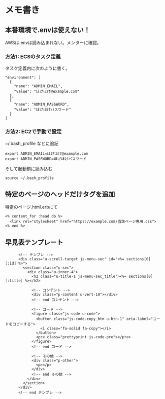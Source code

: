 # メモ書き

## 本番環境で.envは使えない！
AWSは.envは読み込まれない。メンターに確認。

### 方法1: ECSのタスク定義
タスク定義内に次のように書く。
```
"environment": [
  {
    "name": "ADMIN_EMAIL",
    "value": "ほげほげ@example.com"
  },
  {
    "name": "ADMIN_PASSWORD",
    "value": "ほげほげパスワード"
  }
]
```
### 方法2: EC2で手動で設定
~/.bash_profile などに追記
```
export ADMIN_EMAIL=ほげほげ@example.com
export ADMIN_PASSWORD=ほげほげパスワード
```
そして起動前に読み込む
```
source ~/.bash_profile
```

## 特定のページのヘッドだけタグを追加
特定のページ.html.erbにて
```
<% content_for :head do %>
  <link rel="stylesheet" href="https://example.com/当該ページ専用.css">
<% end %>
```

## 早見表テンプレート
```
      <!-- テンプレ -->
      <div class="u-scroll-target js-menu-sec" id="<%= sections[0][:id] %>">
        <section class="u-sec">
          <div class="u-inner-4">
            <h2 class="u-title-1 js-menu-sec_title"><%= sections[0][:title] %></h2>

            <!-- コンテント -->
            <div class="p-content u-vert-10"></div>
            <!-- end コンテント -->

            <!-- コード -->
            <figure class="js-code u-code">
              <button class="js-code-copy_btn u-btn-1" aria-label="コードをコピーする">
                <i class="fa-solid fa-copy"></i>
              </button>
              <pre class="prettyprint js-code-pre"></pre>
            </figure>
            <!-- end コード -->

            <!-- その他 -->
            <div class="p-other">
              <p></p>
            </div>
            <!-- end その他 -->
          </div>
        </section>
      </div>
      <!-- end テンプレ -->
```